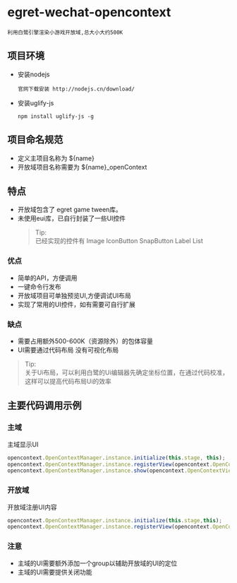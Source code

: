 # egret-wechat-opencontext

    利用白鹭引擎渲染小游戏开放域,总大小大约500K

## 项目环境
+ 安装nodejs
  ```
  官网下载安装 http://nodejs.cn/download/
  ```
+ 安装uglify-js
    ```
    npm install uglify-js -g
    ```
## 项目命名规范
+ 定义主项目名称为 ${name}
+ 开放域项目名称需要为 ${name}_openContext

## 特点
+ 开放域包含了 egret game tween库。
+ 未使用eui库，已自行封装了一些UI控件
  > Tip:    
  > 已经实现的控件有 Image IconButton SnapButton Label List

### 优点
+ 简单的API，方便调用
+ 一键命令行发布
+ 开放域项目可单独预览UI,方便调试UI布局
+ 实现了常用的UI控件，如有需要可自行扩展

### 缺点
- 需要占用额外500-600K（资源除外）的包体容量
- UI需要通过代码布局 没有可视化布局
> Tip:  
> 关于Ui布局，可以利用白鹭的Ui编辑器先确定坐标位置，在通过代码校准，这样可以提高代码布局Ui的效率

## 主要代码调用示例

### 主域
主域显示UI
```javascript
opencontext.OpenContextManager.instance.initialize(this.stage, this);
opencontext.OpenContextManager.instance.registerView(opencontext.OpenContextViewName.Example, ExampleDialog);
opencontext.OpenContextManager.instance.show(opencontext.OpenContextViewName.Example);
```
### 开放域
开放域注册UI内容
```javascript
opencontext.OpenContextManager.instance.initialize(this.stage,this);
opencontext.OpenContextManager.instance.registerView(opencontext.OpenContextViewName.Example,ExampleContent);
```

### 注意
+ 主域的UI需要额外添加一个group以辅助开放域的UI的定位
+ 主域的UI需要提供关闭功能
  